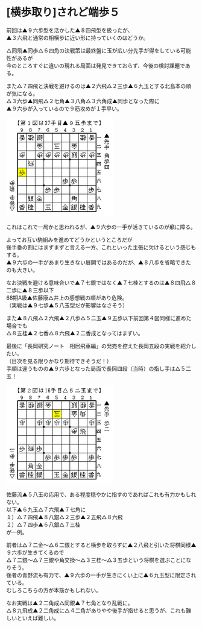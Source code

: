 # [横歩取り]されど端歩５  

前回は▲９六歩型を活かした▲８四飛型を扱ったが、  
▲３六飛と通常の相横歩に近い形に持っていくのはどうか。  

△同飛▲同歩△６四角の決戦策は最終盤に玉が広い分先手が得をしている可能性があるが  
今のところすぐに違いの現れる局面は発見できておらず、今後の検討課題である。  

また△７四飛と決戦を避けるのは▲２六飛△２三歩▲６九玉とする北島本の順が気になる。  
△３六歩▲同飛△２七角▲３八角△３六角成▲同歩となった際に  
▲９六歩が入っているので９筋攻めが１手早い。  

![](images/20131003021604.png)  

これはこれで一局かと思われるが、▲９六歩の一手が活きているのが癪に障る。  

よってお互い駒組みを進めてどうかというところだが  
後手番の割にはまずまずと言える一方、これといった主張に欠けるという感じもする。  
▲９六歩の一手があまり生きない展開ではあるのだが、▲８八歩を省略できたのも大きい。  


なお決戦を避ける意味合いで▲７七銀ではなく▲７七桂とするのは▲８四飛△８二歩に▲８三歩以下  
68期A級▲佐藤康△井上の感想戦の順があり危険。  
（実戦は▲９七歩▲５八玉型だが影響はなさそう）  

また▲８八飛△２六飛▲２八歩△５二玉▲９五歩以下前回第４図同様に進めた場合でも  
△８五桂▲２七香△８六飛▲２二香成となってはまずい。  


最後に「長岡研究ノート　相居飛車編」の発売を控えた長岡五段の実戦を紹介したい。  
（目次を見る限りかなり期待できそうだ！）  
手順は違うものの▲９六歩となった局面で長岡四段（当時）の指し手は△５二玉！  

![](images/20131003021603.png)  

佐藤流▲５八玉の応用で、ある程度穏やかに指すのであればこれも有力かもしれない。  
以下▲６九玉△７六飛▲７七角に  
１）△７四飛▲８八銀△２三歩▲２五飛△８六飛  
２）△７四歩▲６八銀△７三桂  
が一例。  

前者は△７二金～△６二銀とすると横歩を取らずに▲２八飛と引いた将棋同様▲９六歩が生きてくるので  
△７二銀～△７三銀や角交換～△３三桂～△３五歩という将棋を選ぶことになりそう。  
後者の青野流も有力で、▲９六歩の一手が生きにくい上に▲６九玉型に限定されている。  
むしろこちらの方が本筋かもしれない。  

なお実戦は▲２二角成△同銀▲７七角となり乱戦に。  
△８九飛成▲２二角成に△４二角がありやや後手が指せると思うが、これも難しいといえば難しい。  
